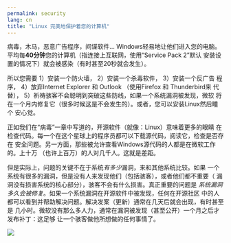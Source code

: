 ```yaml
---
permalink: security
lang: cn
title: "Linux 完美地保护着您的计算机"
---
```


病毒，木马，恶意广告程序，间谍软件... Windows轻易地让他们进入您的电脑。
平均每<b>40分钟</b>您的计算机（指连接上互联网，使用“Service Pack 2”默认
安装设置的情况下）就会被感染（有时甚至20秒就会发生）。

所以您需要 1）安装一个防火墙， 2）安装一个杀毒软件， 3）安装一个反广告
程序， 4）放弃Internet Explorer 和 Outlook （使用Firefox 和 Thunderbird来
代替）， 5）祈祷骇客不会聪明到突破这些防线，如果一个系统漏洞被发现，微软
将在一个月内修复它（很多时候这是不会发生的）。或者，您可以安装Linux然后睡个
安心觉。

正如我们在“病毒”一章中写道的，开源软件（就像：Linux）意味着更多的眼睛
在检查代码。每一个在这个星球上的程序员都可以下载源代码，阅读它，检查是否存在
安全问题。另一方面，那些被允许查看Windows源代码的人都是在微软工作的。上十万
（也许上百万）的人对几千人。这就是差距。

但是实际上，问题的关键不在于系统<i>有多少</i>漏洞，来和其他系统比较。如果
一个系统有很多的漏洞，但是没有人来发现他们（包括骇客），或者他们都不重要（
漏洞没有损害系统的核心部分），骇客不会有什么损害。真正重要的问题是
<i>系统漏洞多久会被修复</i>。如果一个系统漏洞在开源软件中被发现，任何在开源社区
中的人都可以看到并帮助解决问题。解决发案（更新）通常在几天后就会出现，有时甚至是
几小时。微软没有那么多人力，通常在漏洞被发现（甚至公开）一个月之后才发布补丁：这足够
让一个骇客做他所想做的任何事情了。


<img src="Images/security_thumb.png" />




